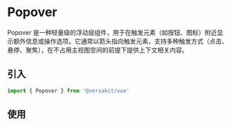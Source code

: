 # Popover

Popover 是一种轻量级的浮动层组件，用于在触发元素（如按钮、图标）附近显示额外信息或操作选项。它通常以箭头指向触发元素，支持多种触发方式（点击、悬停、聚焦），在不占用主视图空间的前提下提供上下文相关内容。

## 引入

```typescript
import { Popover } from '@versakit/vue'
```

## 使用

<demo vue="./example/index.vue"  />
